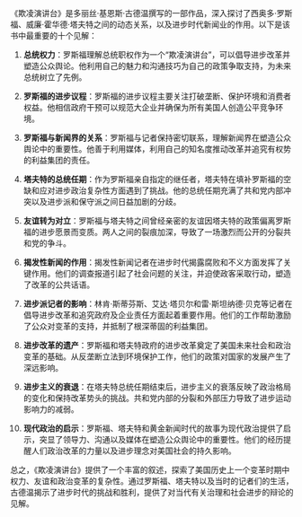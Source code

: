 《欺凌演讲台》是多丽丝·基恩斯·古德温撰写的一部作品，深入探讨了西奥多·罗斯福、威廉·霍华德·塔夫特之间的动态关系，以及进步时代新闻业的作用。以下是该书中最重要的十个见解：

1. **总统权力**：罗斯福理解总统职权作为一个“欺凌演讲台”，可以倡导进步改革并塑造公众舆论。他利用自己的魅力和沟通技巧为自己的政策争取支持，为未来总统树立了先例。

2. **罗斯福的进步议程**：罗斯福的进步议程主要关注打破垄断、保护环境和消费者权益。他相信政府干预可以规范大企业并确保为所有美国人创造公平竞争环境。

3. **罗斯福与新闻界的关系**：罗斯福与记者保持密切联系，理解新闻界在塑造公众舆论中的重要性。他善于利用媒体，利用自己的知名度推动改革并追究有权势的利益集团的责任。

4. **塔夫特的总统任期**：作为罗斯福亲自指定的继任者，塔夫特在填补罗斯福的空缺和应对进步政治复杂性方面遇到了挑战。他的总统任期充满了共和党内部冲突以及进步派和保守派之间日益加剧的分歧。

5. **友谊转为对立**：罗斯福与塔夫特之间曾经亲密的友谊因塔夫特的政策偏离罗斯福的进步愿景而变质。两人之间的裂痕加深，导致了一场激烈而公开的分裂共和党的争斗。

6. **揭发性新闻的作用**：揭发性新闻记者在进步时代揭露腐败和不义方面发挥了关键作用。他们的调查报道引起了社会问题的关注，并迫使政客采取行动，塑造了改革的公共话语。

7. **进步派记者的影响**：林肯·斯蒂芬斯、艾达·塔贝尔和雷·斯坦纳德·贝克等记者在倡导进步改革和追究政府及企业责任方面起着重要作用。他们的工作帮助激励了公众对变革的支持，并抵制了根深蒂固的利益集团。

8. **进步改革的遗产**：罗斯福和塔夫特政府的进步改革奠定了美国未来社会和政治变革的基础。从反垄断立法到环境保护工作，他们的政策对国家的发展产生了深远影响。

9. **进步主义的衰退**：在塔夫特总统任期结束后，进步主义的衰落反映了政治格局的变化和保持改革势头的挑战。共和党内部的分裂和外部压力导致了进步运动影响力的减弱。

10. **现代政治的启示**：罗斯福、塔夫特和黄金新闻时代的故事为现代政治提供了启示，突显了领导力、沟通以及媒体在塑造公众舆论中的重要性。他们的经历提醒人们政治改革的力量以及进步理念对美国社会的持久影响。

总之，《欺凌演讲台》提供了一个丰富的叙述，探索了美国历史上一个变革时期中权力、友谊和政治变革的复杂性。通过罗斯福、塔夫特以及当时的记者们的生活，古德温揭示了进步时代的挑战和胜利，提供了对当代有关治理和社会进步的辩论的见解。